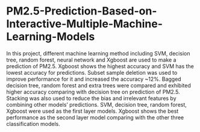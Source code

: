 # PM2.5-Prediction-Based-on-Interactive-Multiple-Machine-Learning-Models
In this project, different machine learning method including SVM, decision tree, random forest, neural network and Xgboost are used to make a prediction of PM2.5. Xgboost shows the highest accuracy and SVM has the lowest accuracy for predictions. Subset sample deletion was used to improve performance for it and increased the accuracy ~12%. Bagged decision tree, random forest and extra trees were compared and exhibited higher accuracy comparing with decision tree on prediction of PM2.5. Stacking was also used to reduce the bias and irrelevant features by combining other models’ predictions. SVM, decision tree, random forest, Xgboost were used as the first layer models. Xgboost shows the best performance as the second layer model comparing with the other three classification models.

